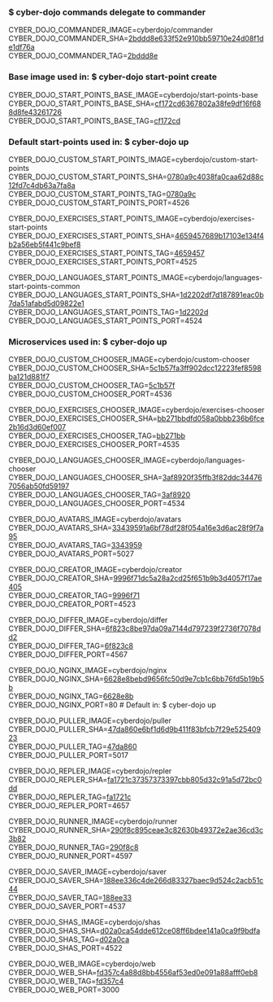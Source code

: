 ### $ cyber-dojo commands delegate to commander

CYBER_DOJO_COMMANDER_IMAGE=cyberdojo/commander  
CYBER_DOJO_COMMANDER_SHA=[2bddd8e633f52e910bb59710e24d08f1de1df76a](https://github.com/cyber-dojo/commander/commit/2bddd8e633f52e910bb59710e24d08f1de1df76a)  
CYBER_DOJO_COMMANDER_TAG=[2bddd8e](https://hub.docker.com/layers/cyberdojo/commander/2bddd8e/images/sha256-555fb50e06162e367f7b8ee3634eb86e4a26e46322642f007c2111c91ad2e43e)  

### Base image used in: $ cyber-dojo start-point create

CYBER_DOJO_START_POINTS_BASE_IMAGE=cyberdojo/start-points-base  
CYBER_DOJO_START_POINTS_BASE_SHA=[cf172cd6367802a38fe9df16f688d8fe43261726](https://github.com/cyber-dojo/start-points-base/commit/cf172cd6367802a38fe9df16f688d8fe43261726)  
CYBER_DOJO_START_POINTS_BASE_TAG=[cf172cd](https://hub.docker.com/layers/cyberdojo/start-points-base/cf172cd/images/sha256-4d5e26de87fbfdb6ee3869050d5d61b81e6c1db069aa0ebecb9a344bebfe8cd8)  

### Default start-points used in: $ cyber-dojo up

CYBER_DOJO_CUSTOM_START_POINTS_IMAGE=cyberdojo/custom-start-points  
CYBER_DOJO_CUSTOM_START_POINTS_SHA=[0780a9c4038fa0caa62d88c12fd7c4db63a7fa8a](https://github.com/cyber-dojo/custom-start-points/commit/0780a9c4038fa0caa62d88c12fd7c4db63a7fa8a)  
CYBER_DOJO_CUSTOM_START_POINTS_TAG=[0780a9c](https://hub.docker.com/layers/cyberdojo/custom-start-points/0780a9c/images/sha256-3066868072ae6b65af9a4fc799be24b01e918bda4cb5f382e1196d218b02e4aa)  
CYBER_DOJO_CUSTOM_START_POINTS_PORT=4526

CYBER_DOJO_EXERCISES_START_POINTS_IMAGE=cyberdojo/exercises-start-points  
CYBER_DOJO_EXERCISES_START_POINTS_SHA=[4659457689b17103e134f4b2a56eb5f441c9bef8](https://github.com/cyber-dojo/exercises-start-points/commit/4659457689b17103e134f4b2a56eb5f441c9bef8)  
CYBER_DOJO_EXERCISES_START_POINTS_TAG=[4659457](https://hub.docker.com/layers/cyberdojo/exercises-start-points/4659457/images/sha256-f054fad1ad9cfb36b297be8fae17550a99fb9e89b9f29d0b06e8d3462fbcf51c)  
CYBER_DOJO_EXERCISES_START_POINTS_PORT=4525

CYBER_DOJO_LANGUAGES_START_POINTS_IMAGE=cyberdojo/languages-start-points-common  
CYBER_DOJO_LANGUAGES_START_POINTS_SHA=[1d2202df7d187891eac0b7da51afabd5d09822e1](https://github.com/cyber-dojo/languages-start-points/commit/1d2202df7d187891eac0b7da51afabd5d09822e1)  
CYBER_DOJO_LANGUAGES_START_POINTS_TAG=[1d2202d](https://hub.docker.com/layers/cyberdojo/languages-start-points-common/1d2202d/images/sha256-ca424a5486461563bacf3eb18023f8463d71ad29873bc59710957e0eed445608)  
CYBER_DOJO_LANGUAGES_START_POINTS_PORT=4524

### Microservices used in: $ cyber-dojo up

CYBER_DOJO_CUSTOM_CHOOSER_IMAGE=cyberdojo/custom-chooser  
CYBER_DOJO_CUSTOM_CHOOSER_SHA=[5c1b57fa3ff902dcc12223fef8598ba121d881f7](https://github.com/cyber-dojo/custom-chooser/commit/5c1b57fa3ff902dcc12223fef8598ba121d881f7)  
CYBER_DOJO_CUSTOM_CHOOSER_TAG=[5c1b57f](https://hub.docker.com/layers/cyberdojo/custom-chooser/5c1b57f/images/sha256-a21e292d66cafb82c079a820816b252d1f176d2493cd8aa68c57e90ae3feb137)  
CYBER_DOJO_CUSTOM_CHOOSER_PORT=4536

CYBER_DOJO_EXERCISES_CHOOSER_IMAGE=cyberdojo/exercises-chooser  
CYBER_DOJO_EXERCISES_CHOOSER_SHA=[bb271bbdfd058a0bbb236b6fce2b16d3d60ef007](https://github.com/cyber-dojo/exercises-chooser/commit/bb271bbdfd058a0bbb236b6fce2b16d3d60ef007)  
CYBER_DOJO_EXERCISES_CHOOSER_TAG=[bb271bb](https://hub.docker.com/layers/cyberdojo/exercises-chooser/bb271bb/images/sha256-f83aa2e631d86b0c61cd9a42dc93f1716d77ad4acb6d0f14013efca8eaacc25c)  
CYBER_DOJO_EXERCISES_CHOOSER_PORT=4535

CYBER_DOJO_LANGUAGES_CHOOSER_IMAGE=cyberdojo/languages-chooser  
CYBER_DOJO_LANGUAGES_CHOOSER_SHA=[3af8920f35ffb3f82ddc344767056ab50fd59197](https://github.com/cyber-dojo/languages-chooser/commit/3af8920f35ffb3f82ddc344767056ab50fd59197)  
CYBER_DOJO_LANGUAGES_CHOOSER_TAG=[3af8920](https://hub.docker.com/layers/cyberdojo/languages-chooser/3af8920/images/sha256-2c863f5db9af4379697da6618c3745ccdfec6b6d2fc34b5051267b8c39c54536)  
CYBER_DOJO_LANGUAGES_CHOOSER_PORT=4534

CYBER_DOJO_AVATARS_IMAGE=cyberdojo/avatars  
CYBER_DOJO_AVATARS_SHA=[33439591a6bf78df28f054a16e3d6ac28f9f7a95](https://github.com/cyber-dojo/avatars/commit/33439591a6bf78df28f054a16e3d6ac28f9f7a95)  
CYBER_DOJO_AVATARS_TAG=[3343959](https://hub.docker.com/layers/cyberdojo/avatars/3343959/images/sha256-d44f5d349188c323c5c928f7708a8626428e4205dc483bea52dee300bdbae92c)  
CYBER_DOJO_AVATARS_PORT=5027

CYBER_DOJO_CREATOR_IMAGE=cyberdojo/creator  
CYBER_DOJO_CREATOR_SHA=[9996f71dc5a28a2cd25f651b9b3d4057f17ae405](https://github.com/cyber-dojo/creator/commit/9996f71dc5a28a2cd25f651b9b3d4057f17ae405)  
CYBER_DOJO_CREATOR_TAG=[9996f71](https://hub.docker.com/layers/cyberdojo/creator/9996f71/images/sha256-fda1b6b73f54099cc503691d1da2b0c6a31052408fd9aeaca872ec623e66712e)  
CYBER_DOJO_CREATOR_PORT=4523

CYBER_DOJO_DIFFER_IMAGE=cyberdojo/differ  
CYBER_DOJO_DIFFER_SHA=[6f823c8be97da09a7144d797239f2736f7078dd2](https://github.com/cyber-dojo/differ/commit/6f823c8be97da09a7144d797239f2736f7078dd2)  
CYBER_DOJO_DIFFER_TAG=[6f823c8](https://hub.docker.com/layers/cyberdojo/differ/6f823c8/images/sha256-9389d72b638ec26236c4c90c799a502edf73f4a8061bd2df9d3470f5fc72a588)  
CYBER_DOJO_DIFFER_PORT=4567

CYBER_DOJO_NGINX_IMAGE=cyberdojo/nginx  
CYBER_DOJO_NGINX_SHA=[6628e8bebd9656fc50d9e7cb1c6bb76fd5b19b5b](https://github.com/cyber-dojo/nginx/commit/6628e8bebd9656fc50d9e7cb1c6bb76fd5b19b5b)  
CYBER_DOJO_NGINX_TAG=[6628e8b](https://hub.docker.com/layers/cyberdojo/nginx/6628e8b/images/sha256-2ebb1249b186ddcbf6a451aeca6f051fc20b8055853be36d51c95692d4eb54b6)  
CYBER_DOJO_NGINX_PORT=80 # Default in: $ cyber-dojo up

CYBER_DOJO_PULLER_IMAGE=cyberdojo/puller  
CYBER_DOJO_PULLER_SHA=[47da860e6bf1d6d9b411f83bfcb7f29e52540923](https://github.com/cyber-dojo/puller/commit/47da860e6bf1d6d9b411f83bfcb7f29e52540923)  
CYBER_DOJO_PULLER_TAG=[47da860](https://hub.docker.com/layers/cyberdojo/puller/47da860/images/sha256-b54894a8926ceb3829ceb6bd0c8060d2f50fde3f7117d0c07fc534ac2aad6c9a)  
CYBER_DOJO_PULLER_PORT=5017

CYBER_DOJO_REPLER_IMAGE=cyberdojo/repler  
CYBER_DOJO_REPLER_SHA=[fa1721c37357373397cbb805d32c91a5d72bc0dd](https://github.com/cyber-dojo/repler/commit/fa1721c37357373397cbb805d32c91a5d72bc0dd)  
CYBER_DOJO_REPLER_TAG=[fa1721c](https://hub.docker.com/layers/cyberdojo/repler/fa1721c/images/sha256-0467b1ffb64e69fc9df3db0ef2f0fe50ff3c458c0ad0d9172541cad9e9184059)  
CYBER_DOJO_REPLER_PORT=4657

CYBER_DOJO_RUNNER_IMAGE=cyberdojo/runner  
CYBER_DOJO_RUNNER_SHA=[290f8c895ceae3c82630b49372e2ae36cd3c3b82](https://github.com/cyber-dojo/runner/commit/290f8c895ceae3c82630b49372e2ae36cd3c3b82)  
CYBER_DOJO_RUNNER_TAG=[290f8c8](https://hub.docker.com/layers/cyberdojo/runner/290f8c8/images/sha256-1476ffa4cc68ae6f6418291464d3ee761ffe9457f964d12c0485d7f7db2d096d)  
CYBER_DOJO_RUNNER_PORT=4597

CYBER_DOJO_SAVER_IMAGE=cyberdojo/saver  
CYBER_DOJO_SAVER_SHA=[188ee336c4de266d83327baec9d524c2acb51c44](https://github.com/cyber-dojo/saver/commit/188ee336c4de266d83327baec9d524c2acb51c44)  
CYBER_DOJO_SAVER_TAG=[188ee33](https://hub.docker.com/layers/cyberdojo/saver/188ee33/images/sha256-39f745f0b576b1ba699bf0f19d509b574739c0d2b8173d06c6052fcf0a566f31)  
CYBER_DOJO_SAVER_PORT=4537

CYBER_DOJO_SHAS_IMAGE=cyberdojo/shas  
CYBER_DOJO_SHAS_SHA=[d02a0ca54dde612ce08ff6bdee141a0ca9f9bdfa](https://github.com/cyber-dojo/shas/commit/d02a0ca54dde612ce08ff6bdee141a0ca9f9bdfa)  
CYBER_DOJO_SHAS_TAG=[d02a0ca](https://hub.docker.com/layers/cyberdojo/shas/d02a0ca/images/sha256-1e7fed3df24709f1a5890a12f341bac9e355ac6b6a5047703e417d929b128cef)  
CYBER_DOJO_SHAS_PORT=4522

CYBER_DOJO_WEB_IMAGE=cyberdojo/web  
CYBER_DOJO_WEB_SHA=[fd357c4a88d8bb4556af53ed0e091a88afff0eb8](https://github.com/cyber-dojo/web/commit/fd357c4a88d8bb4556af53ed0e091a88afff0eb8)  
CYBER_DOJO_WEB_TAG=[fd357c4](https://hub.docker.com/layers/cyberdojo/web/fd357c4/images/sha256-8cc139a8e61ab7c5ded3368a61b18efeb7ec885e538cf0dc4b0d43e6ff3f5555)  
CYBER_DOJO_WEB_PORT=3000


